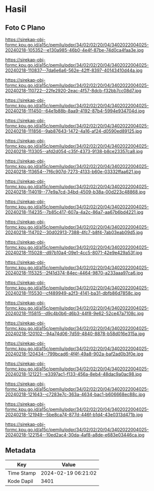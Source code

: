 # Hasil

## Foto C Plano

https://sirekap-obj-formc.kpu.go.id/a15c/pemilu/pdpr/34/02/02/20/04/3402022004025-20240218-105352--e130a985-46b0-4e4f-87be-74d0ca4faa3e.jpg

https://sirekap-obj-formc.kpu.go.id/a15c/pemilu/pdpr/34/02/02/20/04/3402022004025-20240218-110837--7da6e6a6-562e-42ff-8397-40143410d44a.jpg

https://sirekap-obj-formc.kpu.go.id/a15c/pemilu/pdpr/34/02/02/20/04/3402022004025-20240218-110722--22fe2920-2eac-4f57-8dcb-f32bb7cc08d7.jpg

https://sirekap-obj-formc.kpu.go.id/a15c/pemilu/pdpr/34/02/02/20/04/3402022004025-20240218-111450--64e1b88b-8aa9-4192-87b4-5994e934704d.jpg

https://sirekap-obj-formc.kpu.go.id/a15c/pemilu/pdpr/34/02/02/20/04/3402022004025-20240218-111856--9ab87643-1472-4a16-af24-d0590ed89125.jpg

https://sirekap-obj-formc.kpu.go.id/a15c/pemilu/pdpr/34/02/02/20/04/3402022004025-20240218-113305--afd2d054-c35f-4373-9138-b8ce23357ca8.jpg

https://sirekap-obj-formc.kpu.go.id/a15c/pemilu/pdpr/34/02/02/20/04/3402022004025-20240218-113654--7f6c907d-7273-4133-b60e-03332ffaa621.jpg

https://sirekap-obj-formc.kpu.go.id/a15c/pemilu/pdpr/34/02/02/20/04/3402022004025-20240218-114019--77e9a7cd-34bd-4509-b38a-00d223c48868.jpg

https://sirekap-obj-formc.kpu.go.id/a15c/pemilu/pdpr/34/02/02/20/04/3402022004025-20240218-114235--7b85c417-607a-4a2c-86a7-aa67b6bd4221.jpg

https://sirekap-obj-formc.kpu.go.id/a15c/pemilu/pdpr/34/02/02/20/04/3402022004025-20240218-114702--30d02913-7388-4fc7-b8f4-7ab03eab09d5.jpg

https://sirekap-obj-formc.kpu.go.id/a15c/pemilu/pdpr/34/02/02/20/04/3402022004025-20240218-115028--d97b10a4-09e1-4cc5-8071-42e9e429a53f.jpg

https://sirekap-obj-formc.kpu.go.id/a15c/pemilu/pdpr/34/02/02/20/04/3402022004025-20240218-115325--2f41d374-84ec-4464-9870-a233aaa97ca6.jpg

https://sirekap-obj-formc.kpu.go.id/a15c/pemilu/pdpr/34/02/02/20/04/3402022004025-20240218-115530--cf489949-a2f3-4141-ba31-dbfb86d7858c.jpg

https://sirekap-obj-formc.kpu.go.id/a15c/pemilu/pdpr/34/02/02/20/04/3402022004025-20240218-115815--d9c4b0b6-d6b3-44f8-9e62-52ce47a7108c.jpg

https://sirekap-obj-formc.kpu.go.id/a15c/pemilu/pdpr/34/02/02/20/04/3402022004025-20240218-120102--94a74d06-7d59-4840-8878-b58d016e315a.jpg

https://sirekap-obj-formc.kpu.go.id/a15c/pemilu/pdpr/34/02/02/20/04/3402022004025-20240218-120434--799bcad6-4f4f-49a8-902a-baf2ad0b3f0e.jpg

https://sirekap-obj-formc.kpu.go.id/a15c/pemilu/pdpr/34/02/02/20/04/3402022004025-20240218-121221--e3397ac1-f133-456a-8eb4-48dac9a0ac98.jpg

https://sirekap-obj-formc.kpu.go.id/a15c/pemilu/pdpr/34/02/02/20/04/3402022004025-20240218-121643--c7283e7c-363a-4634-bac1-b606668ec88c.jpg

https://sirekap-obj-formc.kpu.go.id/a15c/pemilu/pdpr/34/02/02/20/04/3402022004025-20240218-121949--5be8ca74-877d-446f-b1d4-43e0313d471b.jpg

https://sirekap-obj-formc.kpu.go.id/a15c/pemilu/pdpr/34/02/02/20/04/3402022004025-20240218-122154--10ed2ac4-30da-4af8-a8de-e683e03446ca.jpg


## Metadata

| Key        | Value               |
| ---------- | ------------------- |
| Time Stamp | 2024-02-19 06:21:02 |
| Kode Dapil | 3401                |



